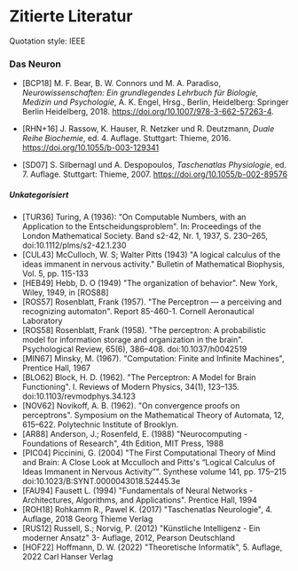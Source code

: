# Zitierte Literatur

Quotation style: IEEE

### Das Neuron
- [BCP18] M. F. Bear, B. W. Connors und M. A. Paradiso, _Neurowissenschaften: Ein grundlegendes Lehrbuch für Biologie, Medizin und Psychologie_, A. K. Engel, Hrsg., Berlin, Heidelberg: Springer Berlin Heidelberg, 2018. https://doi.org/10.1007/978-3-662-57263-4.

- [RHN+16] J. Rassow, K. Hauser, R. Netzker und R. Deutzmann, _Duale Reihe Biochemie_, ed. 4. Auflage. Stuttgart: Thieme, 2016. https://doi.org/10.1055/b-003-129341

- [SD07] S. Silbernagl und A. Despopoulos, _Taschenatlas Physiologie_, ed. 7. Auflage. Stuttgart: Thieme, 2007. https://doi.org/10.1055/b-002-89576

##### Unkategorisiert

 - [TUR36] Turing, A (1936): "On Computable Numbers, with an Application to the Entscheidungsproblem". In: Proceedings of the London Mathematical Society. Band s2-42, Nr. 1, 1937, S. 230–265, doi:10.1112/plms/s2-42.1.230
 - [CUL43] McCulloch, W. S; Walter Pitts (1943) "A logical calculus of the ideas immanent in nervous activity." Bulletin of Mathematical Biophysis, Vol. 5, pp. 115-133
 - [HEB49] Hebb, D. O (1949) "The organization of behavior". New York, Wiley, 1949, in [ROS88]
 - [ROS57] Rosenblatt, Frank (1957). "The Perceptron — a perceiving and recognizing automaton". Report 85-460-1. Cornell Aeronautical Laboratory
 - [ROS58] Rosenblatt, Frank (1958). "The perceptron: A probabilistic model for information storage and organization in the brain". Psychological Review, 65(6), 386–408. doi:10.1037/h0042519
 - [MIN67] Minsky, M. (1967). "Computation: Finite and Infinite Machines", Prentice Hall, 1967
 - [BLO62] Block, H. D. (1962). "The Perceptron: A Model for Brain Functioning". I. Reviews of Modern Physics, 34(1), 123–135. doi:10.1103/revmodphys.34.123
 - [NOV62] Novikoff, A. B. (1962). "On convergence proofs on perceptrons". Symposium on the Mathematical Theory of Automata, 12, 615–622. Polytechnic Institute of Brooklyn.
 - [AR88] Anderson, J.; Rosenfeld, E. (1988) "Neurocomputing - Foundations of Research", 4th Edition, MIT Press, 1988
 - [PIC04] Piccinini, G. (2004) "The First Computational Theory of Mind and Brain: A Close Look at Mcculloch and Pitts's “Logical Calculus of Ideas Immanent in Nervous Activity”". Synthese volume 141, pp. 175–215 doi:10.1023/B:SYNT.0000043018.52445.3e 
 - [FAU94] Fausett L. (1994) "Fundamentals of Neural Networks - Architectures, Algorithms, and Applications". Prentice Hall, 1994
 - [ROH18]  Rohkamm R., Pawel K. (2017) "Taschenatlas Neurologie", 4. Auflage, 2018 Georg Thieme Verlag
 - [RUS12] Russell, S.; Norvig, P. (2012) "Künstliche Intelligenz - Ein moderner Ansatz" 3- Auflage, 2012, Pearson Deutschland
 - [HOF22] Hoffmann, D. W. (2022) "Theoretische Informatik", 5. Auflage, 2022 Carl Hanser Verlag

